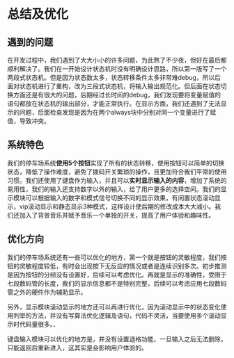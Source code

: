 # 总结及优化

## 遇到的问题

​	在开发过程中，我们遇到了大大小小的许多问题，为此熬了不少夜，但好在最后都顺利解决了。我们在一开始设计状态机时没有明确设计思路，所以第一版写了一个两段式状态机。但是因为状态数太多，状态转移条件太多非常难debug，所以后面对状态机进行了重构，改为三段式状态机，将输入输出规范化。但后面在状态切换方面还是有很大的问题，后期经过长时间的debug，我们发现要将变量赋值的语句都放在状态机的输出部分，才能正常执行。在显示方面，我们还遇到了无法显示的问题，后面检查发现是因为在两个always块中分别对同一个变量进行了赋值，导致冲突。

## 系统特色

​	我们的停车场系统**使用5个按钮**实现了所有的状态转移，使用按钮可以简单的切换状态，降低了操作难度，避免了拨码开关繁琐的操作，且更加符合我们平常的使用习惯。我们还使用了键盘作为输入，并且可以**实时显示输入的内容**，增加了系统的易用性，我们的输入还支持数字以外的输入，给了用户更多的选择空间。我们的显示模块可以根据输入的数字和模式信号切换不同的显示效果，有闲置状态滚动显示，vip滚动显示和静态显示3种模式，这样设计使后期的修改成本大大减小。我们还加入了背景音乐并赋予音乐一个单独的开关，提高了用户体验和趣味性。

## 优化方向

​	我们的停车场系统还有一些可以优化的地方，第一个就是按钮的灵敏程度，我们按钮的灵敏程度较低，有时会出现按下无反应的情况或者是连续识别多次。初步推测是因为按钮的分频没有设置好，后续可以考虑优化。再就是显示的准确性，受限于七段数码管的长度，我们的显示信息都不是特别完整，后续可以考虑应用七段数码管之外的硬件作为辅助显示。

   另外，显示模块滚动显示的地方还可以再进行优化，因为滚动显示中的状态变化使用列举的方法，并没有写算法优化逻辑及语句，代码不灵活，当要使用多个滚动显示时代码量很多。、

   键盘输入模块可以优化的地方是，并没有设置退格功能，一旦输入之后无法删除，只能返回后重新进入，这其实是会影响用户体验的。

